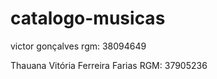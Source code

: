 # catalogo-musicas

victor gonçalves 
rgm: 38094649

Thauana Vitória Ferreira Farias 
RGM: 37905236
